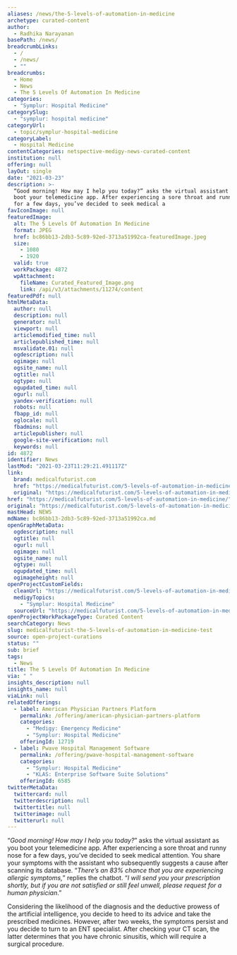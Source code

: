 ```yaml
---
aliases: /news/the-5-levels-of-automation-in-medicine
archetype: curated-content
author:
  - Radhika Narayanan
basePath: /news/
breadcrumbLinks:
  - /
  - /news/
  - ""
breadcrumbs:
  - Home
  - News
  - The 5 Levels Of Automation In Medicine
categories:
  - "Symplur: Hospital Medicine"
categorySlug:
  - "symplur: hospital medicine"
categoryUrl:
  - topic/symplur-hospital-medicine
categoryLabel:
  - Hospital Medicine
contentCategories: netspective-medigy-news-curated-content
institution: null
offering: null
layOut: single
date: "2021-03-23"
description: >-
  “Good morning! How may I help you today?” asks the virtual assistant as you
  boot your telemedicine app. After experiencing a sore throat and runny nose
  for a few days, you’ve decided to seek medical a
favIconImage: null
featuredImage:
  alt: The 5 Levels Of Automation In Medicine
  format: JPEG
  href: bc86bb13-2db3-5c89-92ed-3713a51992ca-featuredImage.jpeg
  size:
    - 1080
    - 1920
  valid: true
  workPackage: 4872
  wpAttachment:
    fileName: Curated_Featured_Image.png
    link: /api/v3/attachments/11274/content
featuredPdf: null
htmlMetaData:
  author: null
  description: null
  generator: null
  viewport: null
  articlemodified_time: null
  articlepublished_time: null
  msvalidate.01: null
  ogdescription: null
  ogimage: null
  ogsite_name: null
  ogtitle: null
  ogtype: null
  ogupdated_time: null
  ogurl: null
  yandex-verification: null
  robots: null
  fbapp_id: null
  oglocale: null
  fbadmins: null
  articlepublisher: null
  google-site-verification: null
  keywords: null
id: 4872
identifier: News
lastMod: "2021-03-23T11:29:21.491117Z"
link:
  brand: medicalfuturist.com
  href: "https://medicalfuturist.com/5-levels-of-automation-in-medicine/"
  original: "https://medicalfuturist.com/5-levels-of-automation-in-medicine"
href: "https://medicalfuturist.com/5-levels-of-automation-in-medicine/"
original: "https://medicalfuturist.com/5-levels-of-automation-in-medicine"
mastHead: NEWS
mdName: bc86bb13-2db3-5c89-92ed-3713a51992ca.md
openGraphMetaData:
  ogdescription: null
  ogtitle: null
  ogurl: null
  ogimage: null
  ogsite_name: null
  ogtype: null
  ogupdated_time: null
  ogimageheight: null
openProjectCustomFields:
  cleanUrl: "https://medicalfuturist.com/5-levels-of-automation-in-medicine/"
  medigyTopics:
    - "Symplur: Hospital Medicine"
  sourceUrl: "https://medicalfuturist.com/5-levels-of-automation-in-medicine"
openProjectWorkPackageType: Curated Content
searchCategory: News
slug: medicalfuturist-the-5-levels-of-automation-in-medicine-test
source: open-project-curations
status: ""
sub: brief
tags:
  - News
title: The 5 Levels Of Automation In Medicine
via: " "
insights_description: null
insights_name: null
viaLink: null
relatedOfferings:
  - label: American Physician Partners Platform
    permalink: /offering/american-physician-partners-platform
    categories:
      - "Medigy: Emergency Medicine"
      - "Symplur: Hospital Medicine"
    offeringId: 12719
  - label: Pwave Hospital Management Software
    permalink: /offering/pwave-hospital-management-software
    categories:
      - "Symplur: Hospital Medicine"
      - "KLAS: Enterprise Software Suite Solutions"
    offeringId: 6585
twitterMetaData:
  twittercard: null
  twitterdescription: null
  twittertitle: null
  twitterimage: null
  twitterurl: null
---
```


<p>“<i>Good morning! How may I help you today?</i>” asks the virtual assistant as you boot your telemedicine app. After experiencing a sore throat and runny nose for a few days, you’ve decided to seek medical attention. You share your symptoms with the assistant who subsequently suggests a cause after scanning its database. “<i>There’s an 83% chance that you are experiencing allergic symptoms,</i>” replies the chatbot. “<i>I will send you your prescription shortly, but if you are not satisfied or still feel unwell, please request for a human physician</i>.”</p><p>Considering the likelihood of the diagnosis and the deductive prowess of the artificial intelligence, you decide to heed to its advice and take the prescribed medicines. However, after two weeks, the symptoms persist and you decide to turn to an ENT specialist. After checking your CT scan, the latter determines that you have chronic sinusitis, which will require a surgical procedure.</p>
